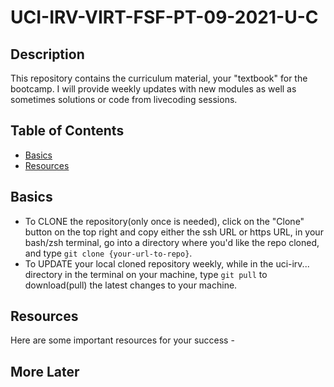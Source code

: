 # UCI-IRV-VIRT-FSF-PT-09-2021-U-C

## Description
This repository contains the curriculum material, your "textbook" for the bootcamp. I will provide weekly updates with new modules as well as sometimes solutions or code from livecoding sessions.

## Table of Contents
- [Basics](#basics)
- [Resources](#resources)

## Basics
- To CLONE the repository(only once is needed), click on the "Clone" button on the top right and copy either the ssh URL or https URL, in your bash/zsh terminal, go into a directory where you'd like the repo cloned, and type ```git clone {your-url-to-repo}```.
- To UPDATE your local cloned repository weekly, while in the uci-irv... directory in the terminal on your machine, type ```git pull``` to download(pull) the latest changes to your machine.

## Resources
Here are some important resources for your success -

## More Later
